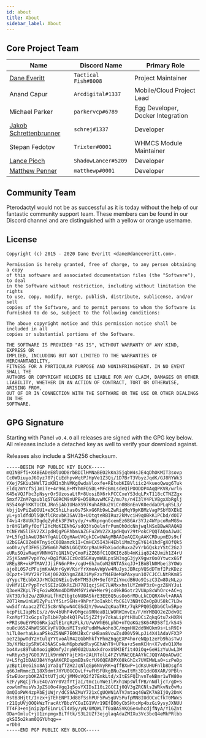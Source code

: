 ```yaml
---
id: about
title: About
sidebar_label: About
---
```


## Core Project Team

| Name                                          | Discord Name         | Primary Role                      |
| --------------------------------------------- | -------------------- | --------------------------------- |
| [Dane Everitt](https://daneeveritt.com/)      | `Tactical Fish#8008` | Project Maintainer                |
| Anand Capur                                   | `Arcdigital#1337`    | Mobile/Cloud Project Lead         |
| Michael Parker                                | `parkervcp#6789`     | Egg Developer, Docker Integration |
| [Jakob Schrettenbrunner](https://schrej.net/) | `schrej#1337`        | Developer                         |
| Stepan Fedotov                                | `Trixter#0001`       | WHMCS Module Maintainer           |
| [Lance Pioch](https://lancepioch.com/)        | `ShadowLancer#5209`  | Developer                         |
| [Matthew Penner](https://matthewp.io/)        | `matthewp#0001`      | Developer                         |

## Community Team

Pterodactyl would not be as successful as it is today without the help of our fantastic community support team. These
members can be found in our Discord channel and are distinguished with a yellow or orange username.

## License

```text
Copyright (c) 2015 - 2020 Dane Everitt <dane@daneeveritt.com>.

Permission is hereby granted, free of charge, to any person obtaining a copy
of this software and associated documentation files (the "Software"), to deal
in the Software without restriction, including without limitation the rights
to use, copy, modify, merge, publish, distribute, sublicense, and/or sell
copies of the Software, and to permit persons to whom the Software is
furnished to do so, subject to the following conditions:

The above copyright notice and this permission notice shall be included in all
copies or substantial portions of the Software.

THE SOFTWARE IS PROVIDED "AS IS", WITHOUT WARRANTY OF ANY KIND, EXPRESS OR
IMPLIED, INCLUDING BUT NOT LIMITED TO THE WARRANTIES OF MERCHANTABILITY,
FITNESS FOR A PARTICULAR PURPOSE AND NONINFRINGEMENT. IN NO EVENT SHALL THE
AUTHORS OR COPYRIGHT HOLDERS BE LIABLE FOR ANY CLAIM, DAMAGES OR OTHER
LIABILITY, WHETHER IN AN ACTION OF CONTRACT, TORT OR OTHERWISE, ARISING FROM,
OUT OF OR IN CONNECTION WITH THE SOFTWARE OR THE USE OR OTHER DEALINGS IN THE
SOFTWARE.
```

## GPG Signature

Starting with Panel `v0.4.0` all releases are signed with the GPG key below. All releases include a detached key as
well to verify your download against.

Releases also include a SHA256 checksum.

```text
-----BEGIN PGP PUBLIC KEY BLOCK-----
mQINBFfi+X4BEADeE8lUOD8rbBDIlHMNaBEO2kKn35jqbW4sJE4qDhOKMIT3sovp
Cc0WDiuyoJ6Oyz707jCiEdhpvWqtPJHpVe1Z3Qj/1D7BrT3VbyzJqdK/GJ8RYWk3
YXej7SKiu3HWlT2oKN1n3hVMKg0wdaVloxfe+REtebKIBVliic24kueoQwug6Tuk
Eldq2mYcfSjJmiTe+4r96L8+MYhmFQ5DL+MFcBmLsdeQiPOODDP4AqQPKVR/wrl6
K45eVQJFbc3pNsyrOrSUzosaLtR+8UosiBX6rkFCCCxeYS3dqLPxT118cCTNZZgx
5mxf7ZnM7qaublq5TG0RCM9nUPB+D58RuvwMCFZ/mu7s/n4I3lV4PLVBgxXbRglj
NS54XqFhKKTUCDLJRn5jAb1UHaXS97KuhABUu2ViCn0BBnEnVK0eddaDPLqR5L3/
kbjj1vPiZaOOU1+e3CShiLhas0s7SkxG6Rb9wLZwRiqMqY9pKBMzVagPSbYBXEkE
yL+yoldfdDl5QKflCRovbK3SAV3b+UOtqteRBIRuz2kMvciH9qOBkK1PCbd/dOI7
f4vi4r8VUk7DqdqZyhEk3F3Wtydy/+vRkpngnGcemEz6BGAr3YJz4WYpcoRmMGSw
br8YGlWRyfOofl2YcMoKIENhG/sdQ3YsQelnfrPumOhOdcNnjwqlNSxBBwARAQAB
tCNEYW5lIEV2ZXJpdHQgPGRhbmVAZGFuZWV2ZXJpdHQuY29tPokCPQQTAQoAJwUC
V+L5fgIbAwUJB4YfgAULCQgHAwUVCgkICwUWAgMBAAIeAQIXgAAKCRDupmEDs9cf
U2bGEAC0Ze0ATnyicC6OBamzk1I+CmHCX5I43H4EbliMmZtgEY6141hdFgXOfQk5
xoOhv/yf3FHSjZW6m6h7W8NLGGQVXrp9aUHFbXiodoRuxaZvYrbGQskzYStC2GzJ
eURuSOiwRaqHVNNHG7o1N1NCyCmoFiZZ6BfC1QOKI6z8b4mKiiq8242Umih1Z4rU
25jK5amM7vpYYo/+DgIfU6JCz0cO5GKuymWULpsSN3sgG3jyX9gwz0o0Ytwcx6Sf
VREy8R+xkPTMAVJJjiFN6nPR+/cgU+6hJmCoN26NTA5xqJJ+IBnBlN0Mbej3YOWo
ajo0L0S7cPFujmKxAUnrGyW/KsrYrXmeAvWpVw4MuJysJBRcpVQSdDTmfIPzKDzz
OCpzt+lMVY29r7GKj082OXYgmZA8JiMyFzxfN4EUeMaPAxyun1O7CJCCLNtRKm85
qYypc7EcbbXJJrMCb2ONEiu1vBHTMS3cM+9efGYZiYmcdB6Uo9IszC3Zw8DzNLzp
UvHfV1ErPypTrclSEIzGDkRiZH7781qcjSHC7UAMxxhnlUYZmWP3zO+gzZ6NYJui
Q3oeHZKpL7FqFoiwRONm4DDMhMfGYieW+Mer9jc49kBGotr2VUAp8cWhOrc+AC+g
VkT3D/kd2u/ZDkHaLfhHZtbgtoNUBASkrE3EE6Q5usOo6rMDuLkCDQRX4vl+ARAA
20T1kmwUnLWOZyPuiYfSirSGHs+9hPnf3oIakblfbCG1V3NBtOZe0pDU58kC7LDw
ww5dfrAuaczZTCJ5c8rNhpwN4CGSd2Y/9www2qKuaTRt/7qkPPQ05QDbGClw5Rpe
kcpPiLIapMsEs/z/6v4bUhP4vDMgca9RNeaB1LWORWImvEx/F/mYMBQO2eZDdvOE
FxnMpf73xGcps7pTibH7pb4kQlPw15jZZfjv7dkaLipYtHXuDCiZqkqGtu7xHXRN
+PRIs0uEYPOG6Rxja2lE1rqRzFLk/U/wVWhE6LphD+nTQoKGzSK64RD58fI/kS45
ou8cU65Z4hWOS8CVyFVOOusMITsykPudWMwAoho3C/mqmHH2dd9WQkm9s+LsR9I+
hiTL0erhaLkvaPSkoZ5NWF7E0NJBxCrsHBan8VcwZsd00V59LpJi4X41AdaVFX3P
oe7ZbpwTdY2HtulqYYtvoAlR42GGbMhkfYPhmZ6qgEXP4horeNQp1zeFb9hasTwU
3b/KfWzUpSRWC43NASCs4uM6pbzWdRvyGEhAhT9+UPka+z5emKCHn+X7vdvQ1XMe
bo4Avs89TubAooigBOmfyJnyW96U2UaAxkdroxUSM3Efit4OiOq+GeHizYuUwL3M
+wR6yx5g7GO0JV1Lk9rmWYFajEXG+2ALRTolL4FZYVMAEQEAAYkCJQQYAQoADwUC
V+L5fgIbDAUJB4YfgAAKCRDupmEDs9cfU96QEADPX08kGhIx7UVEMWLa0+izPeDp
yzBpti0eGiSo8AjaYaIqfTZH2JqNlqGp6NVyRK+qffBXwP+1dKsUHUFnlb8Dsgf4
q66JmRmmcZL18X9dmt7HYU0GCQvLf+wFHSFUkgBNuZowItMj3D1ddO8XAR/9PBln
StwEUorpbOKZAIttUTjcK/jMM9oVQ2f27EmkLtd/xItESFQIhvnTeNBmr1wTW80e
kzF/yRqCj7kuE4O/aYr0VzfYtjaI/tmc1uYWe1lPxh1WpsWlfPB/nNdljcT/gD+S
zowlmFmusVsJpZSU0o4Vgq1q5osYXIDsI10i2GCCIj0QV3gZRCNls2WRkvNz0vMu
OmQIoPWK4zpRbEjUWjr/dCS9AZMuY721xCgUQWN1ATVJmtaq4GWZK7ABIjOy2DnK
RstB3Hjtt/Inzx+jTEhENPTJd88fSshPUF5Pw5gUV5PufpMN8IUdOCxCfkT0MWx5
r21QpUVjOOQkWzTracAtYBbzYCGuIG1VVr19EfE00yCbSHtcWp4bzGi9ysyJXNUU
TT4F3+enjnip2pfE1nrLCl4V5y/yN/0MQWLTf0aBASVKQGe4whcdjfNyA/YiGZnt
ODa+GmluC+jU1znpmgxBiTftk/S3L2UZf3ejglaqAdaZMIXu3Vc3bcQ4eMkPRlbb
gkSI5o2kam0QGYUhqg==
=rDb0
-----END PGP PUBLIC KEY BLOCK-----
```
